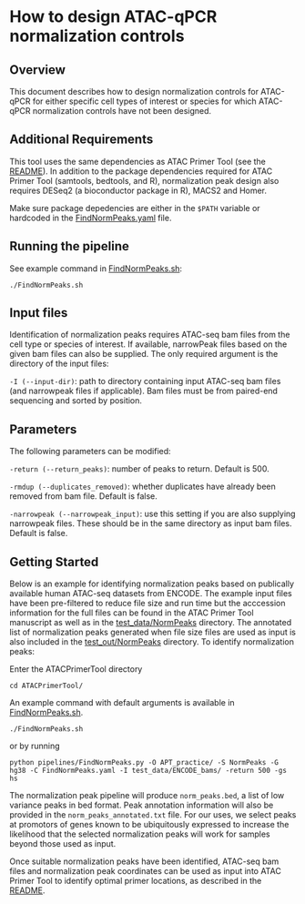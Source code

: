 # How to design ATAC-qPCR normalization controls

## Overview

This document describes how to design normalization controls for ATAC-qPCR for either specific cell types
of interest or species for which ATAC-qPCR normalization controls have not been designed.  

## Additional Requirements

This tool uses the same dependencies as ATAC Primer Tool (see the [README](README.md)). In addition to the 
package dependencies required for ATAC Primer Tool (samtools, bedtools, and R), normalization peak design 
also requires DESeq2 (a bioconductor package in R), MACS2 and Homer.  

Make sure package depedencies are either in the `$PATH` variable or hardcoded in the 
[FindNormPeaks.yaml](pipelines/FindNormPeaks_config.yaml) file.  

## Running the pipeline

See example command in [FindNormPeaks.sh](FindNormPeaks.sh):

```
./FindNormPeaks.sh
```

## Input files

Identification of normalization peaks requires ATAC-seq bam files from the cell type or species of interest.  If available, narrowPeak files based on the given bam files can also be supplied. The only required argument is the directory of the input files:

`-I (--input-dir)`: path to directory containing input ATAC-seq bam files (and narrowpeak files if applicable). Bam files must be from paired-end sequencing and sorted by position.  

## Parameters

The following parameters can be modified:

`-return (--return_peaks)`: number of peaks to return. Default is 500.

`-rmdup (--duplicates_removed)`: whether duplicates have already been removed from bam file.  Default is false.

`-narrowpeak (--narrowpeak_input)`: use this setting if you are also supplying narrowpeak files.  These should be in the same directory as input bam files. Default is false.

## Getting Started

Below is an example for identifying normalization peaks based on publically available human ATAC-seq datasets from ENCODE.  The example input files have been pre-filtered to reduce file size and run time but the acccession information for the full files can be found in the
ATAC Primer Tool manuscript as well as in the [test_data/NormPeaks](test_data/NormPeaks) directory. The annotated list of normalization peaks generated when file size files are used as input is also included in the [test_out/NormPeaks](test_out/NormPeaks) directory.  To identify normalization peaks:

Enter the ATACPrimerTool directory

```
cd ATACPrimerTool/
```

An example command with default arguments is available in [FindNormPeaks.sh](FindNormPeaks.sh). 

```
./FindNormPeaks.sh
```

or by running

```
python pipelines/FindNormPeaks.py -O APT_practice/ -S NormPeaks -G hg38 -C FindNormPeaks.yaml -I test_data/ENCODE_bams/ -return 500 -gs hs
```

The normalization peak pipeline will produce `norm_peaks.bed`, a list of low variance peaks in bed format. Peak annotation information will also be provided in the `norm_peaks_annotated.txt` file.  For our uses, we select peaks at promotors of genes known to be ubiquitously expressed to increase the likelihood that the selected normalization peaks will work for samples beyond those used as input.  

Once suitable normalization peaks have been identified, ATAC-seq bam files and normalization peak coordinates can be used as input into ATAC Primer Tool to identify optimal primer locations, as described in the [README](README.md).